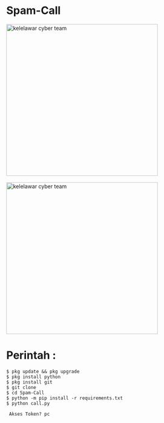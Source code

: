 # Spam-Call
<img src="https://b.top4top.io/p_2618deos10.jpg" width="400" height="400" alt="kelelawar cyber team">
<br><br>
<img src="https://c.top4top.io/p_2618txti21.jpg" width="400" height="400" alt="kelelawar cyber team">
<br>
   
# Perintah :

    $ pkg update && pkg upgrade
    $ pkg install python
    $ pkg install git
    $ git clone 
    $ cd Spam-Call
    $ python -m pip install -r requirements.txt
    $ python call.py
    
     Akses Token? pc
    
